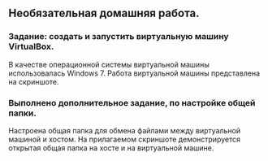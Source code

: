 ## Необязательная домашняя работа.
### Задание: создать и запустить виртуальную машину VirtualBox.
В качестве операционной системы виртуальной машины использовалась Windows 7.
Работа виртуальной машины представлена на скриншоте.

### Выполнено дополнительное задание, по настройке общей папки.
Настроена общая папка для обмена файлами между виртуальной машиной и хостом.
На прилагаемом скриншоте демонстрируется открытая общая папка на хосте и на виртуальной машине.
